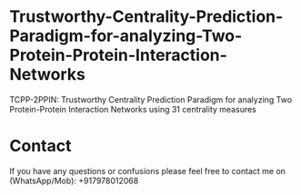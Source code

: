 # Trustworthy-Centrality-Prediction-Paradigm-for-analyzing-Two-Protein-Protein-Interaction-Networks
TCPP-2PPIN: Trustworthy Centrality Prediction Paradigm for analyzing Two Protein-Protein Interaction Networks using 31 centrality measures


# Contact
If you have any questions or confusions please feel free to contact me on (WhatsApp/Mob): +917978012068
